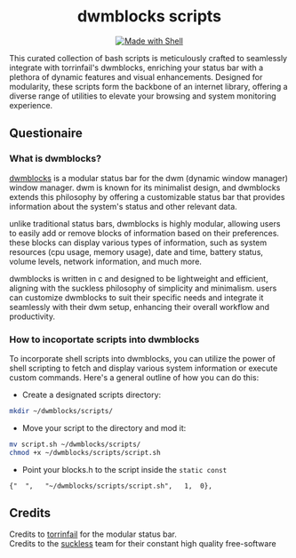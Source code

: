 <div align="center">

# dwmblocks scripts

</div>

<p align="center">
    <a href="#">
<img alt="Made with Shell" src="https://img.shields.io/badge/Shell_Script-121011?style=for-the-badge&logo=gnu-bash&logoColor=white">    
    </a>
</p>


This curated collection of bash scripts is meticulously crafted to seamlessly integrate with torrinfail's dwmblocks, enriching your status bar with a plethora of dynamic features and visual enhancements. Designed for modularity, these scripts form the backbone of an internet library, offering a diverse range of utilities to elevate your browsing and system monitoring experience.


## Questionaire

### What is dwmblocks?

[dwmblocks](https://github.com/torrinfail/dwmblocks) is a modular status bar for the dwm (dynamic window manager) window manager. dwm is known for its minimalist design, and dwmblocks extends this philosophy by offering a customizable status bar that provides information about the system's status and other relevant data.

unlike traditional status bars, dwmblocks is highly modular, allowing users to easily add or remove blocks of information based on their preferences. these blocks can display various types of information, such as system resources (cpu usage, memory usage), date and time, battery status, volume levels, network information, and much more.

dwmblocks is written in c and designed to be lightweight and efficient, aligning with the suckless philosophy of simplicity and minimalism. users can customize dwmblocks to suit their specific needs and integrate it seamlessly with their dwm setup, enhancing their overall workflow and productivity.

### How to incoportate scripts into dwmblocks

To incorporate shell scripts into dwmblocks, you can utilize the power of shell scripting to fetch and display various system information or execute custom commands. Here's a general outline of how you can do this:

- Create a designated scripts directory:
```bash
mkdir ~/dwmblocks/scripts/
```

- Move your script to the directory and mod it:
```bash
mv script.sh ~/dwmblocks/scripts/
chmod +x ~/dwmblocks/scripts/script.sh 
```

- Point your blocks.h to the script inside the ``static const``
```config
{"  ",   "~/dwmblocks/scripts/script.sh",	1,	0},
```

## Credits

Credits to [torrinfail](https://github.com/torrinfail) for the modular status bar.  
Credits to the [suckless](https://suckless.org/) team for their constant high quality free-software


